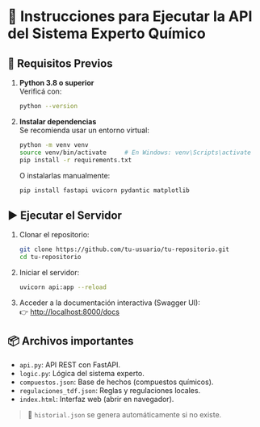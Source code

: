 # 🚀 Instrucciones para Ejecutar la API del Sistema Experto Químico

## 🔧 Requisitos Previos

1. **Python 3.8 o superior**  
   Verificá con:
   ```bash
   python --version
   ```

2. **Instalar dependencias**  
   Se recomienda usar un entorno virtual:

   ```bash
   python -m venv venv
   source venv/bin/activate     # En Windows: venv\Scripts\activate
   pip install -r requirements.txt
   ```

   O instalarlas manualmente:
   ```bash
   pip install fastapi uvicorn pydantic matplotlib
   ```

## ▶️ Ejecutar el Servidor

1. Clonar el repositorio:
   ```bash
   git clone https://github.com/tu-usuario/tu-repositorio.git
   cd tu-repositorio
   ```

2. Iniciar el servidor:
   ```bash
   uvicorn api:app --reload
   ```

3. Acceder a la documentación interactiva (Swagger UI):  
   👉 [http://localhost:8000/docs](http://localhost:8000/docs)

## 📦 Archivos importantes

- `api.py`: API REST con FastAPI.
- `logic.py`: Lógica del sistema experto.
- `compuestos.json`: Base de hechos (compuestos químicos).
- `regulaciones_tdf.json`: Reglas y regulaciones locales.
- `index.html`: Interfaz web (abrir en navegador).

> 🧪 `historial.json` se genera automáticamente si no existe.